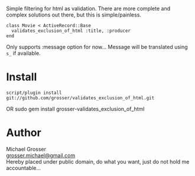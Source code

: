 Simple filtering for html as validation.
There are more complete and complex solutions out there, but this is simple/painless.

    class Movie < ActiveRecord::Base
      validates_exclusion_of_html :title, :producer
    end

Only supports :message option for now...
Message will be translated using `s_` if available.

Install
=======
    script/plugin install git://github.com/grosser/validates_exclusion_of_html.git
OR
    sudo gem install grosser-validates_exclusion_of_html

Author
======
Michael Grosser  
grosser.michael@gmail.com  
Hereby placed under public domain, do what you want, just do not hold me accountable...  
